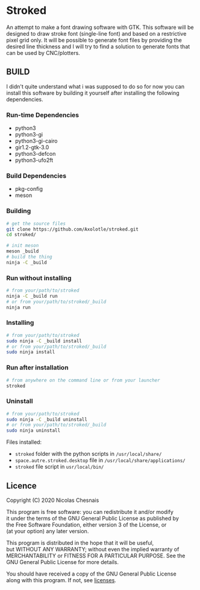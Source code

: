 # Stroked

An attempt to make a font drawing software with GTK.
This software will be designed to draw stroke font (single-line font) and based on a restrictive pixel grid only.
It will be possible to generate font files by providing the desired line thickness and I will try to find a solution to generate fonts that can be used by CNC/plotters.

## BUILD

I didn't quite understand what i was supposed to do so for now you can install this software by building it yourself after installing the following dependencies.

### Run-time Dependencies
- python3
- python3-gi
- python3-gi-cairo
- gir1.2-gtk-3.0
- python3-defcon
- python3-ufo2ft

### Build Dependencies
- pkg-config
- meson

### Building

```bash
# get the source files
git clone https://github.com/Axolotle/stroked.git
cd stroked/

# init meson
meson _build
# build the thing
ninja -C _build
```

### Run without installing

```bash
# from your/path/to/stroked
ninja -C _build run
# or from your/path/to/stroked/_build
ninja run
```

### Installing

```bash
# from your/path/to/stroked
sudo ninja -C _build install
# or from your/path/to/stroked/_build
sudo ninja install
```

### Run after installation
```bash
# from anywhere on the command line or from your launcher
stroked
```

### Uninstall
```bash
# from your/path/to/stroked
sudo ninja -C _build uninstall
# or from your/path/to/stroked/_build
sudo ninja uninstall
```

Files installed:
- `stroked` folder with the python scripts in `/usr/local/share/`
- `space.autre.stroked.desktop` file in `/usr/local/share/applications/`
- `stroked` file script in `usr/local/bin/`

## Licence

Copyright (C) 2020 Nicolas Chesnais

This program is free software: you can redistribute it and/or modify  
it under the terms of the GNU General Public License as published by  
the Free Software Foundation, either version 3 of the License, or  
(at your option) any later version.

This program is distributed in the hope that it will be useful,  
but WITHOUT ANY WARRANTY; without even the implied warranty of  
MERCHANTABILITY or FITNESS FOR A PARTICULAR PURPOSE. See the  
GNU General Public License for more details.

You should have received a copy of the GNU General Public License  
along with this program. If not, see [licenses](https://www.gnu.org/licenses/).
